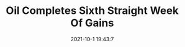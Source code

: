 ---
"title": "Oil Completes Sixth Straight Week Of Gains"
"date": "2021-10-1 19:43:7"
"feed_name": "RIGZONE"
"feed_website": "http://www.rigzone.com/"
"feed_rss": "http://www.rigzone.com/news/rss/rigzone_latest.aspx"
"link": "https://www.rigzone.com/news/wire/oil_completes_sixth_straight_week_of_gains-01-oct-2021-166603-article/?rss=true"
"source": "None"
"file": "_posts/2021-1-1-a656fc1007d36aa260cf61994ce5f597381f1d77.md"
"accident": "0"
"drilling": "0"
"dead": "0"
"injured": "0"
"arrested": "0"
"where": "unknown site"
"causes": "unknown"
"place": "unknown place"
---